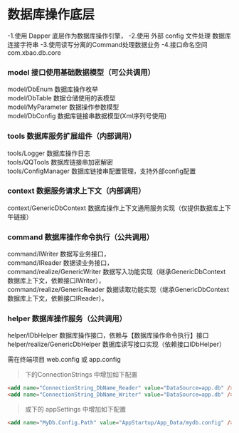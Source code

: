 ﻿# 数据库操作底层

-1.使用 Dapper 底层作为数据库操作引擎，
-2.使用 外部 config 文件处理 数据库连接字符串
-3.使用读写分离的Command处理数据业务
-4.接口命名空间 com.xbao.db.core

### model 接口使用基础数据模型（可公共调用）

model/DbEnum 数据库操作枚举    
model/DbTable 数据仓储使用的表模型    
model/MyParameter 数据操作参数模型  
model/DbConfig 数据库链接串数据模型(Xml序列号使用)     

### tools 数据库服务扩展组件（内部调用）

tools/Logger 数据库操作日志    
tools/QQTools 数据库链接串加密解密    
tools/ConfigManager 数据库链接串配置管理，支持外部config配置     

### context 数据服务请求上下文（内部调用）

context/GenericDbContext 数据库操作上下文通用服务实现（仅提供数据库上下午链接）    

### command 数据库操作命令执行（公共调用）

command/IWriter 数据写业务接口，    
command/IReader 数据读业务接口，    
command/realize/GenericWriter 数据写入功能实现（继承GenericDbContext数据库上下文，依赖接口IWriter），   
command/realize/GenericReader 数据读取功能实现（继承GenericDbContext数据库上下文，依赖接口IReader）。   

### helper 数据库操作服务（公共调用）

helper/IDbHelper 数据库操作接口，依赖与【数据库操作命令执行】接口   
helper/realize/GenericDbHelper 数据库读写接口实现（依赖接口IDbHelper）     

需在终端项目 web.config 或 app.config
> 下的ConnectionStrings 中增加如下配置
```html
<add name="ConnectionString_DbName_Reader" value="DataSource=app.db" />
<add name="ConnectionString_DbName_Writer" value="DataSource=app.db" />
```
> 或下的 appSettings 中增加如下配置
```html
<add name="MyDb.Config.Path" value="AppStartup/App_Data/mydb.config" />
```